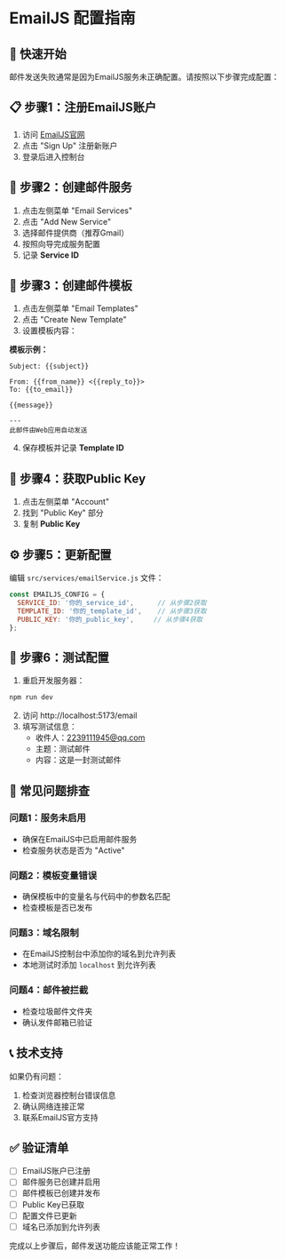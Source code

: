 # EmailJS 配置指南

## 🚀 快速开始

邮件发送失败通常是因为EmailJS服务未正确配置。请按照以下步骤完成配置：

## 📋 步骤1：注册EmailJS账户

1. 访问 [EmailJS官网](https://www.emailjs.com/)
2. 点击 "Sign Up" 注册新账户
3. 登录后进入控制台

## 📧 步骤2：创建邮件服务

1. 点击左侧菜单 "Email Services"
2. 点击 "Add New Service"
3. 选择邮件提供商（推荐Gmail）
4. 按照向导完成服务配置
5. 记录 **Service ID**

## 📝 步骤3：创建邮件模板

1. 点击左侧菜单 "Email Templates"
2. 点击 "Create New Template"
3. 设置模板内容：

**模板示例：**
```
Subject: {{subject}}

From: {{from_name}} <{{reply_to}}>
To: {{to_email}}

{{message}}

---
此邮件由Web应用自动发送
```

4. 保存模板并记录 **Template ID**

## 🔑 步骤4：获取Public Key

1. 点击左侧菜单 "Account"
2. 找到 "Public Key" 部分
3. 复制 **Public Key**

## ⚙️ 步骤5：更新配置

编辑 `src/services/emailService.js` 文件：

```javascript
const EMAILJS_CONFIG = {
  SERVICE_ID: '你的_service_id',      // 从步骤2获取
  TEMPLATE_ID: '你的_template_id',    // 从步骤3获取
  PUBLIC_KEY: '你的_public_key',     // 从步骤4获取
};
```

## 🔧 步骤6：测试配置

1. 重启开发服务器：
```bash
npm run dev
```

2. 访问 http://localhost:5173/email
3. 填写测试信息：
   - 收件人：2239111945@qq.com
   - 主题：测试邮件
   - 内容：这是一封测试邮件

## 🎯 常见问题排查

### 问题1：服务未启用
- 确保在EmailJS中已启用邮件服务
- 检查服务状态是否为 "Active"

### 问题2：模板变量错误
- 确保模板中的变量名与代码中的参数名匹配
- 检查模板是否已发布

### 问题3：域名限制
- 在EmailJS控制台中添加你的域名到允许列表
- 本地测试时添加 `localhost` 到允许列表

### 问题4：邮件被拦截
- 检查垃圾邮件文件夹
- 确认发件邮箱已验证

## 📞 技术支持

如果仍有问题：
1. 检查浏览器控制台错误信息
2. 确认网络连接正常
3. 联系EmailJS官方支持

## ✅ 验证清单

- [ ] EmailJS账户已注册
- [ ] 邮件服务已创建并启用
- [ ] 邮件模板已创建并发布
- [ ] Public Key已获取
- [ ] 配置文件已更新
- [ ] 域名已添加到允许列表

完成以上步骤后，邮件发送功能应该能正常工作！